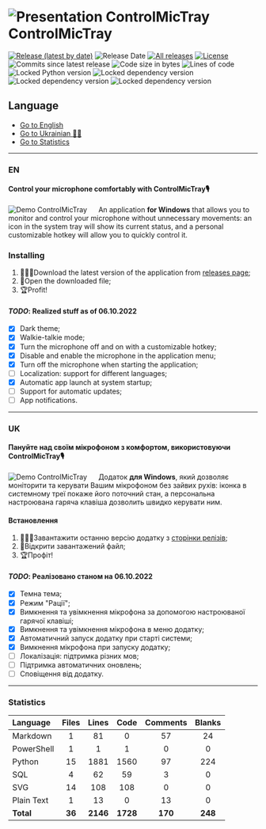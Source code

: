 # ![Presentation ControlMicTray](https://controlmictray.pp.ua/src/img/logo/Microphone.svg) ControlMicTray

[![Release (latest by date)](https://img.shields.io/github/v/release/Sif-on/ControlMicTray?style=for-the-badge)](https://github.com/Sif-on/ControlMicTray/releases) ![Release Date](https://img.shields.io/github/release-date/Sif-on/ControlMicTray?style=for-the-badge) [![All releases](https://img.shields.io/github/downloads/Sif-on/ControlMicTray/total?style=for-the-badge)](https://github.com/Sif-on/ControlMicTray/releases) [![License](https://img.shields.io/github/license/Sif-on/ControlMicTray?style=for-the-badge)](https://github.com/Sif-on/ControlMicTray)  
![Commits since latest release](https://img.shields.io/github/commits-since/Sif-on/ControlMicTray/latest?style=for-the-badge) ![Code size in bytes](https://img.shields.io/github/languages/code-size/Sif-on/ControlMicTray?style=for-the-badge) ![Lines of code](https://aschey.tech/tokei/github/Sif-on/ControlMicTray?style=for-the-badge)  
![Locked Python version](https://img.shields.io/github/pipenv/locked/python-version/Sif-on/ControlMicTray?style=for-the-badge) ![Locked dependency version](https://img.shields.io/github/pipenv/locked/dependency-version/Sif-on/ControlMicTray/pyqt6?style=for-the-badge) ![Locked dependency version](https://img.shields.io/github/pipenv/locked/dependency-version/Sif-on/ControlMicTray/keyboard?style=for-the-badge) ![Locked dependency version](https://img.shields.io/github/pipenv/locked/dependency-version/Sif-on/ControlMicTray/pycaw?style=for-the-badge)

## Language

* [Go to English](#en)
* [Go to Ukrainian​ ​​💙💛​](#uk)
* [Go to Statistics](#statistics)

---

### EN

#### Control your microphone comfortably with ControlMicTray🎙️

<img src="https://controlmictray.pp.ua/src/img/presentation/presentation_01.gif" alt="Demo ControlMicTray" align="left" style="padding-right:20px;"/>

An application **for Windows** that allows you to monitor and control your microphone without unnecessary movements: an icon in the system tray will show its current status, and a personal customizable hotkey will allow you to quickly control it.<br clear="left"/>

### Installing

1. 👩🏻‍💻Download the latest version of the application from [releases page](https://github.com/Sif-on/ControlMicTray/releases);
2. 📂Open the downloaded file;
3. 🏆Profit!

#### *TODO*: Realized stuff as of 06.10.2022

* [X] Dark theme;
* [X] Walkie-talkie mode;
* [X] Turn the microphone off and on with a customizable hotkey;
* [X] Disable and enable the microphone in the application menu;
* [X] Turn off the microphone when starting the application;
* [ ] Localization: support for different languages;
* [X] Automatic app launch at system startup;
* [ ] Support for automatic updates;
* [ ] App notifications.

---

### UK

#### Пануйте над своїм мікрофоном з комфортом, використовуючи ControlMicTray🎙️

<img src="https://controlmictray.pp.ua/src/img/presentation/presentation_01.gif" alt="Demo ControlMicTray" align="left" style="padding-right:20px;"/>

Додаток **для Windows**, який дозволяє моніторити та керувати Вашим мікрофоном без зайвих рухів: іконка в системному треї покаже його поточний стан, а персональна настроювана гаряча клавіша дозволить швидко керувати ним.<br clear="left"/>

#### Встановлення

1. 👩🏻‍💻Завантажити останню версію додатку з [сторінки релізів](https://github.com/Sif-on/ControlMicTray/releases);
2. 📂Відкрити завантажений файл;
3. 🏆Профіт!

#### *TODO*: Реалізовано станом на 06.10.2022

* [x] Темна тема;
* [x] Режим "Рації";
* [x] Вимкнення та увімкнення мікрофона за допомогою настроюваної гарячої клавіші;
* [x] Вимкнення та увімкнення мікрофона в меню додатку;
* [x] Автоматичний запуск додатку при старті системи;
* [x] Вимкнення мікрофона при запуску додатку;
* [ ] Локалізація: підтримка різних мов;
* [ ] Підтримка автоматичних оновлень;
* [ ] Сповіщення від додатку.

---

### Statistics

| **Language** | **Files** | **Lines** | **Code** | **Comments** | **Blanks** |
| :----------- | :-------: | :-------: | :------: | :----------: | :--------: |
| Markdown     |    1      |     81    |      0   |    57        |    24      |
| PowerShell   |    1      |      1    |      1   |     0        |     0      |
| Python       |   15      |   1881    |   1560   |    97        |   224      |
| SQL          |    4      |     62    |     59   |     3        |     0      |
| SVG          |   14      |    108    |    108   |     0        |     0      |
| Plain Text   |    1      |     13    |      0   |    13        |     0      |
| **Total**    | **36**    | **2146**  | **1728** | **170**      | **248**    |
